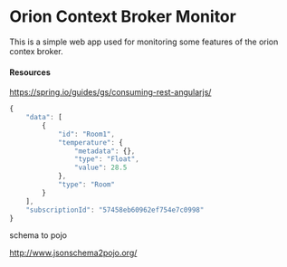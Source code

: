 # Orion Context Broker Monitor

This is a simple web app used for monitoring some features of the orion contex broker.


#### Resources
https://spring.io/guides/gs/consuming-rest-angularjs/


```javascript
{
	"data": [
		{
			"id": "Room1",
			"temperature": {
				"metadata": {},
				"type": "Float",
				"value": 28.5
			},
			"type": "Room"
		}
	],
	"subscriptionId": "57458eb60962ef754e7c0998"
}
```

schema to pojo

http://www.jsonschema2pojo.org/